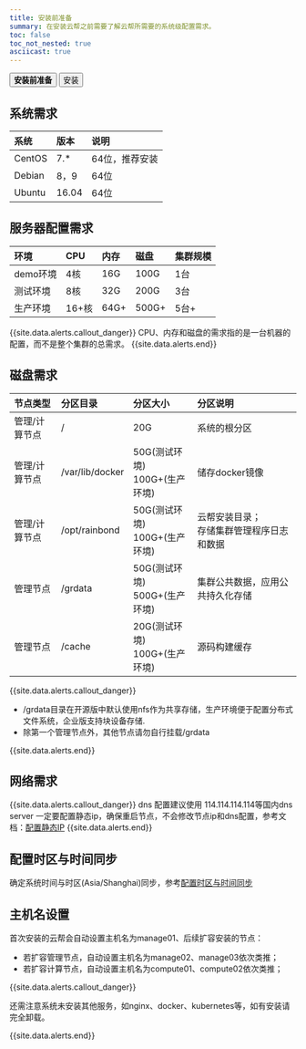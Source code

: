 ```yaml
---
title: 安装前准备
summary: 在安装云帮之前需要了解云帮所需要的系统级配置需求。
toc: false
toc_not_nested: true
asciicast: true
---
```

<div class="filters filters-big clearfix">
    <a href="pre-install.html"><button class="filter-button current"><strong>安装前准备</strong></button></a>
    <a href="install.html"><button class="filter-button">安装</button></a>
</div>

<div id="toc"></div>

## 系统需求
| 系统   | 版本  | 说明           |
| :----- | :---- | :------------- |
| CentOS | 7.*   | 64位，推荐安装 |
| Debian | 8，9  | 64位           |
| Ubuntu | 16.04 | 64位           |

## 服务器配置需求

| 环境     | CPU  | 内存   | 磁盘    | 集群规模 |
| :----- | :--- | :--- | :---- | :--- |
| demo环境 | 4核   | 16G  | 100G  | 1台   |
| 测试环境   | 8核   | 32G  | 200G  | 3台   |
| 生产环境   | 16+核 | 64G+ | 500G+ | 5台+  |
{{site.data.alerts.callout_danger}}
CPU、内存和磁盘的需求指的是一台机器的配置，而不是整个集群的总需求。
{{site.data.alerts.end}}

## 磁盘需求

| 节点类型      | 分区目录        | 分区大小                          | 分区说明                                      |
| :------------ | :-------------- | :-------------------------------- | :-------------------------------------------- |
| 管理/计算节点 | /               | 20G                               | 系统的根分区                                  |
| 管理/计算节点 | /var/lib/docker | 50G(测试环境)</br>100G+(生产环境) | 储存docker镜像                                |
| 管理/计算节点 | /opt/rainbond   | 50G(测试环境)</br>100G+(生产环境) | 云帮安装目录；</br>存储集群管理程序日志和数据 |
| 管理节点      | /grdata         | 50G(测试环境)</br>500G+(生产环境) | 集群公共数据，应用公共持久化存储              |
| 管理节点      | /cache          | 20G(测试环境)</br>100G+(生产环境) | 源码构建缓存                                  |

{{site.data.alerts.callout_danger}}

- /grdata目录在开源版中默认使用nfs作为共享存储，生产环境便于配置分布式文件系统，企业版支持块设备存储.
- 除第一个管理节点外，其他节点请勿自行挂载/grdata 

{{site.data.alerts.end}}

## 网络需求

{{site.data.alerts.callout_danger}}
dns 配置建议使用 114.114.114.114等国内dns server
一定要配置静态ip，确保重启节点，不会修改节点ip和dns配置，参考文档：<a href="/docs/stable/other/static-ip.html" target="_blank">配置静态IP</a>
{{site.data.alerts.end}}

## 配置时区与时间同步

确定系统时间与时区(Asia/Shanghai)同步，参考[配置时区与时间同步](/docs/stable/other/timezone.html)

## 主机名设置

首次安装的云帮会自动设置主机名为manage01、后续扩容安装的节点：

- 若扩容管理节点，自动设置主机名为manage02、manage03依次类推；
- 若扩容计算节点，自动设置主机名为compute01、compute02依次类推；

{{site.data.alerts.callout_danger}}

还需注意系统未安装其他服务，如nginx、docker、kubernetes等，如有安装请完全卸载。

{{site.data.alerts.end}}

